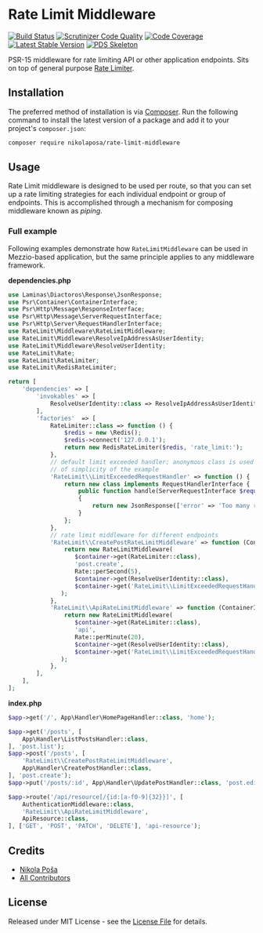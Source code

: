 # Rate Limit Middleware

[![Build Status](https://travis-ci.com/nikolaposa/rate-limit-middleware.svg?branch=master)](https://travis-ci.com/nikolaposa/rate-limit-middleware)
[![Scrutinizer Code Quality](https://scrutinizer-ci.com/g/nikolaposa/rate-limit-middleware/badges/quality-score.png?b=master)](https://scrutinizer-ci.com/g/nikolaposa/rate-limit-middleware/?branch=master)
[![Code Coverage](https://scrutinizer-ci.com/g/nikolaposa/rate-limit-middleware/badges/coverage.png?b=master)](https://scrutinizer-ci.com/g/nikolaposa/rate-limit-middleware/?branch=master)
[![Latest Stable Version](https://poser.pugx.org/nikolaposa/rate-limit-middleware/v/stable)](https://packagist.org/packages/nikolaposa/rate-limit-middleware)
[![PDS Skeleton](https://img.shields.io/badge/pds-skeleton-blue.svg)](https://github.com/php-pds/skeleton)


PSR-15 middleware for rate limiting API or other application endpoints. Sits on top of general purpose [Rate Limiter](https://github.com/nikolaposa/rate-limit).

## Installation

The preferred method of installation is via [Composer](http://getcomposer.org/). Run the following
command to install the latest version of a package and add it to your project's `composer.json`:

```bash
composer require nikolaposa/rate-limit-middleware
```

## Usage

Rate Limit middleware is designed to be used per route, so that you can set up a rate limiting 
strategies for each individual endpoint or group of endpoints. This is accomplished  through a 
mechanism for composing middleware known as *piping*.

### Full example

Following examples demonstrate how `RateLimitMiddleware` can be used in Mezzio-based 
application, but the same principle applies to any middleware framework.

**dependencies.php**

```php
use Laminas\Diactoros\Response\JsonResponse;
use Psr\Container\ContainerInterface;
use Psr\Http\Message\ResponseInterface;
use Psr\Http\Message\ServerRequestInterface;
use Psr\Http\Server\RequestHandlerInterface;
use RateLimit\Middleware\RateLimitMiddleware;
use RateLimit\Middleware\ResolveIpAddressAsUserIdentity;
use RateLimit\Middleware\ResolveUserIdentity;
use RateLimit\Rate;
use RateLimit\RateLimiter;
use RateLimit\RedisRateLimiter;

return [
    'dependencies' => [
        'invokables' => [
            ResolveUserIdentity::class => ResolveIpAddressAsUserIdentity::class,
        ],
        'factories'  => [
            RateLimiter::class => function () {
                $redis = new \Redis();
                $redis->connect('127.0.0.1');
                return new RedisRateLimiter($redis, 'rate_limit:');
            },
            // default limit exceeded handler; anonymous class is used only for the sake 
            // of simplicity of the example
            'RateLimit\\LimitExceededRequestHandler' => function () {
                return new class implements RequestHandlerInterface {
                    public function handle(ServerRequestInterface $request): ResponseInterface
                    {
                        return new JsonResponse(['error' => 'Too many requests']);
                    }
                };
            },
            // rate limit middleware for different endpoints
            'RateLimit\\CreatePostRateLimitMiddleware' => function (ContainerInterface $container) {
                return new RateLimitMiddleware(
                   $container->get(RateLimiter::class),
                   'post.create',
                   Rate::perSecond(5),
                   $container->get(ResolveUserIdentity::class),
                   $container->get('RateLimit\\LimitExceededRequestHandler')
               );
            },
            'RateLimit\\ApiRateLimitMiddleware' => function (ContainerInterface $container) {
                return new RateLimitMiddleware(
                   $container->get(RateLimiter::class),
                   'api',
                   Rate::perMinute(20),
                   $container->get(ResolveUserIdentity::class),
                   $container->get('RateLimit\\LimitExceededRequestHandler')
               );
            },
        ],
    ],
];
```

**index.php**

```php
$app->get('/', App\Handler\HomePageHandler::class, 'home');

$app->get('/posts', [
    App\Handler\ListPostsHandler::class,
], 'post.list');
$app->post('/posts', [
    'RateLimit\\CreatePostRateLimitMiddleware',
    App\Handler\CreatePostHandler::class,
], 'post.create');
$app->put('/posts/:id', App\Handler\UpdatePostHandler::class, 'post.edit');

$app->route('/api/resource[/{id:[a-f0-9]{32}}]', [
    AuthenticationMiddleware::class,
    'RateLimit\\ApiRateLimitMiddleware',
    ApiResource::class,
], ['GET', 'POST', 'PATCH', 'DELETE'], 'api-resource');

```

## Credits

- [Nikola Poša][link-author]
- [All Contributors][link-contributors]

## License

Released under MIT License - see the [License File](LICENSE) for details.


[link-author]: https://github.com/nikolaposa
[link-contributors]: ../../contributors
